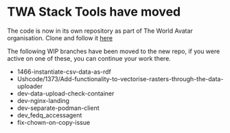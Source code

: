 # TWA Stack Tools have moved

The code is now in its own repository as part of The World Avatar organisation. Clone and follow it [here](https://github.com/TheWorldAvatar/stacks)

The following WIP branches have been moved to the new repo, if you were active on one of these, you can continue your work there.


- 1466-instantiate-csv-data-as-rdf
- Ushcode/1373/Add-functionality-to-vectorise-rasters-through-the-data-uploader
- dev-data-upload-check-container
- dev-nginx-landing
- dev-separate-podman-client
- dev_fedq_accessagent
- fix-chown-on-copy-issue


